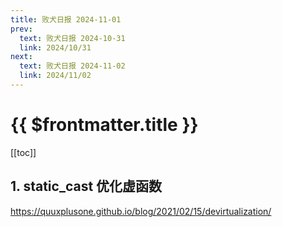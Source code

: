 ```yaml
---
title: 败犬日报 2024-11-01
prev:
  text: 败犬日报 2024-10-31
  link: 2024/10/31
next:
  text: 败犬日报 2024-11-02
  link: 2024/11/02
---
```


# {{ $frontmatter.title }}

[[toc]]

## 1. static_cast 优化虚函数

<https://quuxplusone.github.io/blog/2021/02/15/devirtualization/>
